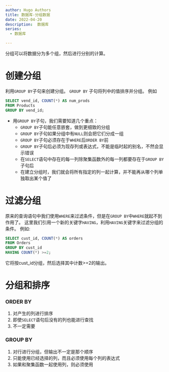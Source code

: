 ```yaml
---
author: Hugo Authors
title: 数据库-分组数据
date: 2022-04-20
description:  数据库
series:
  - 数据库

---
```


分组可以将数据分为多个组，然后进行分别的计算。

<!--more-->

# 创建分组
  利用`GROUP BY`子句来创建分组。
  `GROUP BY` 子句将列中的值排序并分组。
  例如
  ```sql
  SELECT vend_id, COUNT(*) AS num_prods
  FROM Products
  GROUP BY vend_id;
  ```
  - 用`GROUP BY`子句，我们需要知道几个重点：
    - `GROUP BY`子句能任意嵌套，做到更细致的分组
    - `GROUP BY`子句如果分组中有`NULL`则会把它们分成一组
    - `GROUP BY`子句必须存在于`WHERE`后`ORDER BY`前
    - `GROUP BY`子句后必须为现存列或表达式，不能是临时起的别名，不然会显示错误
    - 在`SELECT`语句中存在的每一列除聚集函数外的每一列都要存在于`GROUP BY`子句后
    - 在建立分组时，我们就会将所有指定的列一起计算，并不能再从哪个列单独取出某个值了

# 过滤分组
  原来的查询语句中我们使用`WHERE`来过滤条件，但是在`GROUP BY`中`WHERE`就起不到作用了。
  这里我们引用一个新的关键字`HAVING`，利用`HAVING`关键字来过滤分组的条件。
  例如:
  ```sql
  SELECT cust_id, COUNT(*) AS orders
  FROM Orders
  GROUP BY cust_id
  HAVING COUNT(*) >=2;
  ```
  它将按cust_id分组，然后选择其中计数>=2的输出。


# 分组和排序

   ### ORDER BY
   1. 对产生的列进行排序                   
   2. 即使`SELECT`语句后没有的列也能进行查找                        
   3. 不一定需要                          


   ### GROUP BY
   1. 对行进行分组，但输出不一定是那个顺序 
   2. 只能使用已经选择的列，而且必须使用每个列的表达式
   3. 如果和聚集函数一起使用列，则必须使用


